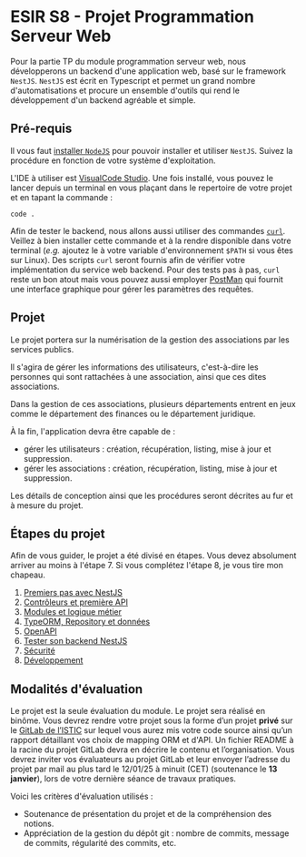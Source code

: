 # ESIR S8 - Projet Programmation Serveur Web

Pour la partie TP du module programmation serveur web, nous développerons un backend d'une application web, basé sur le 
framework `NestJS`.
`NestJS` est écrit en Typescript et permet un grand nombre d'automatisations et procure un ensemble d'outils qui rend le 
développement d'un backend agréable et simple.

## Pré-requis

Il vous faut [installer `NodeJS`](https://nodejs.org/en/download/) pour pouvoir installer et utiliser `NestJS`.
Suivez la procédure en fonction de votre système d'exploitation.

L'IDE à utiliser est [VisualCode Studio](https://code.visualstudio.com/). Une fois installé, vous pouvez le lancer depuis
un terminal en vous plaçant dans le repertoire de votre projet et en tapant la commande : 

```shell
code .
``` 

Afin de tester le backend, nous allons aussi utiliser des commandes [`curl`](https://curl.se/download.html). 
Veillez à bien installer cette commande et à la rendre disponible dans votre terminal (_e.g._ ajoutez le à votre variable
d'environnement `$PATH` si vous êtes sur Linux). Des scripts `curl` seront fournis afin de vérifier votre implémentation 
du service web backend.
Pour des tests pas à pas, `curl` reste un bon atout mais vous pouvez aussi employer [PostMan](https://www.postman.com/)
qui fournit une interface graphique pour gérer les paramètres des requêtes.

## Projet

Le projet portera sur la numérisation de la gestion des associations par les services publics.

Il s'agira de gérer les informations des utilisateurs, c'est-à-dire les personnes qui sont rattachées à une association,
ainsi que ces dites associations.

Dans la gestion de ces associations, plusieurs départements entrent en jeux comme le département des finances ou le 
département juridique.

À la fin, l'application devra être capable de :
- gérer les utilisateurs : création, récupération, listing, mise à jour et suppression.
- gérer les associations : création, récupération, listing, mise à jour et suppression.

Les détails de conception ainsi que les procédures seront décrites au fur et à mesure du projet.

## Étapes du projet

Afin de vous guider, le projet a été divisé en étapes. Vous devez absolument arriver au moins à l'étape 7. Si vous 
complétez l'étape 8, je vous tire mon chapeau.

1. [Premiers pas avec NestJS](./premiers_pas_avec_nestjs.md)
2. [Contrôleurs et première API](./controleurs_et_premiere_api.md)
3. [Modules et logique métier](./modules_et_logiques_metiers.md)
4. [TypeORM, Repository et données](typeorm_repository_et_donnees.md)
5. [OpenAPI](./openapi.md)
6. [Tester son backend NestJS](./tester_son_backend_nestjs.md)
7. [Sécurité](./securite.md)
8. [Développement](./developpement.md)

## Modalités d'évaluation

Le projet est la seule évaluation du module. Le projet sera réalisé en binôme. Vous devrez rendre votre projet 
sous la forme d’un projet **privé** sur le [GitLab de l’ISTIC](https://gitlab.istic.univ-rennes1.fr) sur lequel vous 
aurez mis votre code source ainsi qu’un rapport détaillant vos choix de mapping ORM et d'API. Un fichier README 
à la racine du projet GitLab devra en décrire le contenu et l’organisation.
Vous devrez inviter vos évaluateurs au projet GitLab et leur envoyer l’adresse du projet par mail au plus tard
le 12/01/25 à minuit (CET) (soutenance le **13 janvier**), lors de votre dernière séance de travaux pratiques.

Voici les critères d'évaluation utilisés :

- Soutenance de présentation du projet et de la compréhension des notions.
- Appréciation de la gestion du dépôt git : nombre de commits, message de commits, régularité des commits, etc.
